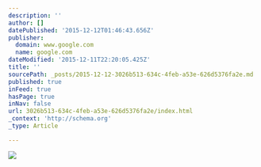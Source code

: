 ```yaml
---
description: ''
author: []
datePublished: '2015-12-12T01:46:43.656Z'
publisher:
  domain: www.google.com
  name: google.com
dateModified: '2015-12-11T22:20:05.425Z'
title: ''
sourcePath: _posts/2015-12-12-3026b513-634c-4feb-a53e-626d5376fa2e.md
published: true
inFeed: true
hasPage: true
inNav: false
url: 3026b513-634c-4feb-a53e-626d5376fa2e/index.html
_context: 'http://schema.org'
_type: Article

---
```

![](https://media.licdn.com/mpr/mpr/p/6/005/082/20b/36672f5.jpg)